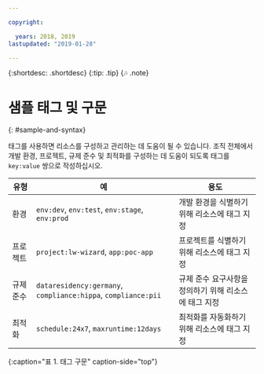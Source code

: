 ```yaml
---

copyright:

  years: 2018, 2019
lastupdated: "2019-01-28"

---
```


{:shortdesc: .shortdesc}
{:tip: .tip}
{:notes: .note}


# 샘플 태그 및 구문
{: #sample-and-syntax}

태그를 사용하면 리소스를 구성하고 관리하는 데 도움이 될 수 있습니다. 조직 전체에서 개발 환경, 프로젝트, 규제 준수 및 최적화를 구성하는 데 도움이 되도록 태그를 `key:value` 쌍으로 작성하십시오.

|유형 |예 |용도 |
|------|----------|---------|
|환경 |`env:dev`, `env:test`, `env:stage`, `env:prod` |개발 환경을 식별하기 위해 리소스에 태그 지정|
|프로젝트 |`project:lw-wizard`, `app:poc-app` |프로젝트를 식별하기 위해 리소스에 태그 지정 |
|규제 준수 |`dataresidency:germany`, `compliance:hippa`, `compliance:pii` |규제 준수 요구사항을 정의하기 위해 리소스에 태그 지정 |
|최적화 |`schedule:24x7`, `maxruntime:12days` |최적화를 자동화하기 위해 리소스에 태그 지정 |
{:caption="표 1. 태그 구문" caption-side="top"}
